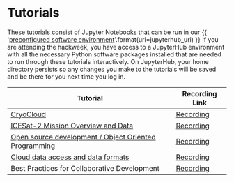 # Tutorials

These tutorials consist of Jupyter Notebooks that can be run in our
{{ '[preconfigured software environment]({url})'.format(url=jupyterhub_url) }}
If you are attending the hackweek, you have access to a JupyterHub environment
with all the necessary Python software packages installed that are needed to run
through these tutorials interactively. On JupyterHub, your home directory persists
so any changes you make to the tutorials will be saved and be there for you next
time you log in.

| Tutorial                                                                  | Recording Link                            |
|---------------------------------------------------------------------------|-------------------------------------------|
| [CryoCloud](./cryocloud_demo/CryoCloud_demo.ipynb)                        | [Recording](https://youtu.be/ub86G53V12s) |
| [ICESat-2 Mission Overview and Data](./mission_overview/index.md)         | [Recording](https://youtu.be/2-Uo-iZfa4U) |
| [Open source development / Object Oriented Programming](./OOP/index.md)   | [Recording](https://youtu.be/ztAAWL_dQGo) |
| [Cloud data access and data formats](./data-access-and-format%2Findex.md) | [Recording](https://youtu.be/xVfojeQ4bLw) |
| Best Practices for Collaborative Development                              | [Recording](https://www.youtube.com/watch?v=CzHq8RT0RVg) |
